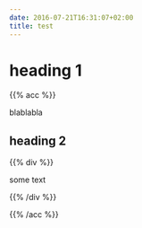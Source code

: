 ```yaml
---
date: 2016-07-21T16:31:07+02:00
title: test 
---
```


# heading 1

{{% acc %}}

blablabla
 
## heading 2

{{% div %}}

some text
	  
{{% /div %}}


{{% /acc %}}



